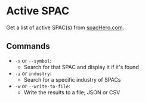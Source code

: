 # Active SPAC
Get a list of active SPAC(s) from [spacHero.com](https://www.spachero.com/).

## Commands
* `-s` or `--symbol`:
  * Search for that SPAC and display it if it's found
* `-i` or `industry`:
  * Search for a specific industry of SPACs
* `-w` or `--write-to-file`:
  * Write the results to a file; JSON or CSV
